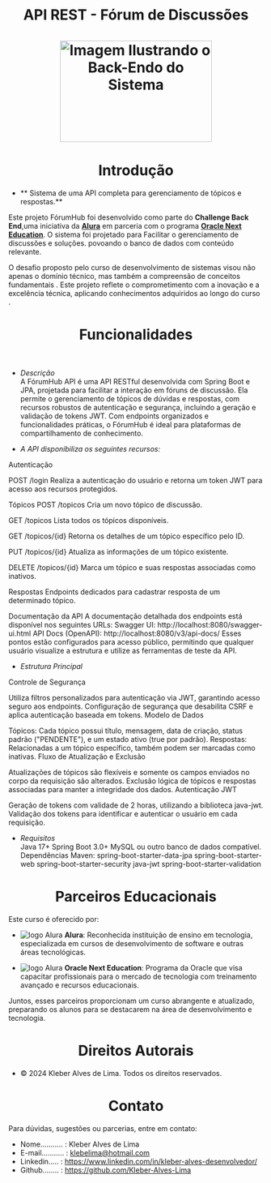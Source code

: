 <div align="center">
  <h1 align="center">
API REST - Fórum de Discussões
    <br />
    <br />
    <a href="Cadeado">
      <img src="src/main/java/br/com/alura/Livros/Assets/ImagemSistema.png" alt="Imagem Ilustrando o Back-Endo do Sistema"  width="300" height="200">
     </a>
  </h1>
</div>
<h1 align="center"> Introdução </h1>

- ** Sistema de uma API completa para gerenciamento de tópicos e respostas.**

Este projeto FórumHub  foi desenvolvido como parte do **Challenge Back End**,uma iniciativa da [**Alura**](https://www.alura.com.br/) em parceria com o programa [**Oracle Next Education**](https://www.oracle.com/br/education/oracle-next-education/). O sistema foi projetado para Facilitar o gerenciamento de discussões e soluções. povoando o banco de dados   com conteúdo relevante. 

O desafio proposto pelo curso de desenvolvimento de sistemas visou não apenas o domínio técnico, mas também a compreensão de conceitos fundamentais . Este projeto reflete o comprometimento com a inovação e a excelência técnica, aplicando conhecimentos adquiridos ao longo do curso . 

<h1 align="center"> Funcionalidades </h1><br>

- *Descrição* <br>
A FórumHub API é uma API RESTful desenvolvida com Spring Boot e JPA, projetada para facilitar a interação em fóruns de discussão. Ela permite o gerenciamento de tópicos de dúvidas e respostas, com recursos robustos de autenticação e segurança, incluindo a geração e validação de tokens JWT.
Com endpoints organizados e funcionalidades práticas, o FórumHub é ideal para plataformas de compartilhamento de conhecimento. <br>

- *A API disponibiliza os seguintes recursos:*<br>

Autenticação

POST /login
Realiza a autenticação do usuário e retorna um token JWT para acesso aos recursos protegidos.

Tópicos
POST /topicos
Cria um novo tópico de discussão.

GET /topicos
Lista todos os tópicos disponíveis.

GET /topicos/{id}
Retorna os detalhes de um tópico específico pelo ID.

PUT /topicos/{id}
Atualiza as informações de um tópico existente.

DELETE /topicos/{id}
Marca um tópico e suas respostas associadas como inativos.

Respostas
Endpoints dedicados para cadastrar resposta de um determinado tópico.

Documentação da API
A documentação detalhada dos endpoints está disponível nos seguintes URLs:
Swagger UI: http://localhost:8080/swagger-ui.html
API Docs (OpenAPI): http://localhost:8080/v3/api-docs/
Esses pontos estão configurados para acesso público, permitindo que qualquer usuário visualize a estrutura e utilize as ferramentas de teste da API.

- *Estrutura Principal*<br>

Controle de Segurança

Utiliza filtros personalizados para autenticação via JWT, garantindo acesso seguro aos endpoints.
Configuração de segurança que desabilita CSRF e aplica autenticação baseada em tokens.
Modelo de Dados

Tópicos: Cada tópico possui título, mensagem, data de criação, status padrão ("PENDENTE"), e um estado ativo (true por padrão).
Respostas: Relacionadas a um tópico específico, também podem ser marcadas como inativas.
Fluxo de Atualização e Exclusão

Atualizações de tópicos são flexíveis e somente os campos enviados no corpo da requisição são alterados.
Exclusão lógica de tópicos e respostas associadas para manter a integridade dos dados.
Autenticação JWT

Geração de tokens com validade de 2 horas, utilizando a biblioteca java-jwt.
Validação dos tokens para identificar e autenticar o usuário em cada requisição.

- *Requisitos*<br>
  Java 17+
  Spring Boot 3.0+
  MySQL ou outro banco de dados compatível.
  Dependências Maven:
  spring-boot-starter-data-jpa
  spring-boot-starter-web
  spring-boot-starter-security
  java-jwt
  spring-boot-starter-validation


<h1 align="center"> Parceiros Educacionais</h1>

Este curso é oferecido por:   
 
- <img class="imagem" src="src/main/java/br/com/alura/Livros/Assets/Logo Alura.png" alt="logo Alura" >          **Alura**: Reconhecida instituição de ensino em tecnologia, especializada em cursos de desenvolvimento de software e outras áreas tecnológicas.
  
- <img class="imagem" src="src/main/java/br/com/alura/Livros/Assets/logo one.webp"  alt="logo Alura" >  **Oracle Next Education**: Programa da Oracle que visa capacitar profissionais para o mercado de tecnologia com treinamento avançado e recursos educacionais.

Juntos, esses parceiros proporcionam um curso abrangente e atualizado, preparando os alunos para se destacarem na área de desenvolvimento e tecnologia.

<h1 align="center"> Direitos Autorais</h1>

- ©  2024 Kleber Alves de Lima. Todos os direitos reservados.

<h1 align="center"> Contato</h1>

Para dúvidas, sugestões ou parcerias, entre em contato:

- Nome........... : Kleber Alves de Lima
- E-mail........... : klebelima@hotmail.com
- Linkedin..... : https://www.linkedin.com/in/kleber-alves-desenvolvedor/
- Github........ : https://github.com/Kleber-Alves-Lima

